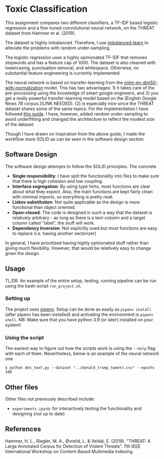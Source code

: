 # Toxic Classification
This assignment compares two different classifiers, a TF-IDF based logistic regression and a fine-tuned convolutional neural network, on the THREAT dataset from Hammer et al. (2019).

The dataset is highly imbalanced. Therefore, I use [imbalanced-learn](https://imbalanced-learn.org/) to alleviate the problems with random under-sampling. 

The logistic regression uses a highly opinionated TF-IDF that removes stopwords and has a feature cap of 1000. The dataset is also cleaned with lowercasing, punctuation removal, and whitespace. Otherwise, no substantial feature engineering is currently implemented. 

The neural network is based on transfer-learning from the [nnlm-en-dim50-with-normalization](https://tfhub.dev/google/nnlm-en-dim50-with-normalization/2) model. This has two advantages: 1) it takes care of the pre-processing using the knowledge of smart google engineers, and 2) you get a really powerful transfer-learning model based on the [English Google News 7B corpus.](LINK NEEDED). (2) is especially nice since the THREAT dataset shares some of the same topics. For the implementation I have followed [this guide](https://www.tensorflow.org/hub/tutorials/tf2_text_classification). I have, however, added random under-sampling to avoid underfitting and changed the architecture to reflect the modest size of the dataset. 

Though I have drawn on inspiration from the above guide, I made the workflow more SOLID as can be seen in the software design section.

## Software Design
The software design attempts to follow the SOLID principles. The concrete 

- **Single responsibility**: I have split the functionality into files to make sure that there is high cohesion and low coupling.
- **Interface segregation**: By using type hints, most functions are clear about what they expect. Also, the main functions are kept fairly clean with minimal imports, so everything is pretty neat.
- **Liskov substitution**: Not quite applicable as the design is more functional than object oriented.
- **Open-closed**: The code is designed in such a way that the dataset is relatively arbitrary - as long as there is a text-column and a target column called "label", the stuff will work. 
- **Dependency Inversion**: Not explicitly used but most functions are easy to replace (i.e. having another vectorizer)

In general, I have prioritized having highly opinionated stuff rather than giving much flexibility. However, that would be relatively easy to change given the design.

## Usage 
TL;DR: An example of the entire setup, testing, running pipeline can be run using the bash-script `run_project.sh`. 
### Setting up
The project uses [pipenv](https://pipenv-fork.readthedocs.io/en/latest/basics.html). Setup can be done as easily as `pipenv install` (after pipenv has been installed) and activating the environment is `pipenv shell`. NB: Make sure that you have python 3.9 (or later) installed on your system!

### Using the script
The easiest way to figure out how the scripts work is using the `--help` flag with each of them. Nevertheless, below is an example of the neural network one
```console
$ python dnn_text.py --dataset "../donald_trump_tweets.csv" --epochs 100
```

## Other files
Other files not previously described include:
- `experiments.ipynb`: for interactively testing the functionality and designing (not up to date)


## References
Hammer, H. L., Riegler, M. A., Øvrelid, L. & Veldal, E. (2019). "THREAT: A Large Annotated Corpus for Detection of Violent Threats". 7th IEEE International Workshop on Content-Based Multimedia Indexing.